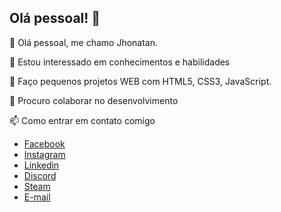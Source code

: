 ## Olá pessoal! 👋

👋 Olá pessoal, me chamo Jhonatan.

👀 Estou interessado em conhecimentos e habilidades

🌱 Faço pequenos projetos WEB com HTML5, CSS3, JavaScript.

💞️ Procuro colaborar no desenvolvimento

📫 Como entrar em contato comigo
<ul>
        <li><img src="icone-facebook.png"alt=""><a href="https://www.facebook.com/profile.php?id=61556001269887"target="_blank" rel="external">Facebook</a></li>
        <li><img src="icone-instagram.png"alt=""><a href="https://www.instagram.com/hjhonatan2001/"target="_blank" rel="external">Instagram</a></li>
        <li><img src="icone-linkedin.png"alt=""><a href="https://www.linkedin.com/in/jhonatan-henrique-20134a151/"target="_blank" rel="external">Linkedin</a></li>
        <li><img src="icone.discord.png"alt=""><a href="https://discord.gg/EEWQNyv4"target="_blank" rel="external">Discord</a></li>
        <li><img src="icone-steam.png"alt=""><a href="https://steamcommunity.com/profiles/76561198151443588/"target="_blank" rel="external">Steam</a></li>
        <li><img src="icone-gmail.png"  alt=""><a href="https://mail.google.com/mail/u/0/?ogbl#inbox"target="_blank" rel="external">E-mail</a></li>
    </ul>

